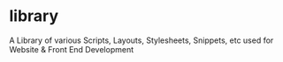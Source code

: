 # library
A Library of various Scripts, Layouts, Stylesheets, Snippets, etc used for Website &amp; Front End Development
